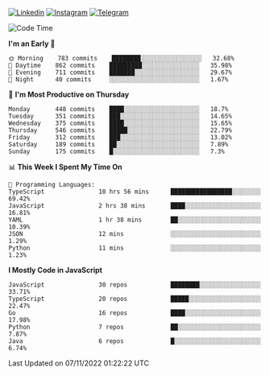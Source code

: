 [![Linkedin](https://img.shields.io/badge/-Archie-blue?style=flat-square&labelColor=gray&logo=Linkedin&logoColor=white&link=https://www.linkedin.com/in/archisdi)](https://www.linkedin.com/in/archisdi)
[![Instagram](https://img.shields.io/badge/-@archisdi-orange?style=flat-square&labelColor=gray&logo=Instagram&logoColor=white&link=https://www.instagram.com/archisdi)](https://www.instagram.com/archisdi)
[![Telegram](https://img.shields.io/badge/-aai-informational?style=flat-square&labelColor=gray&logo=telegram&logoColor=white&link=https://t.me/archisdi)](https://t.me/archisdi)

<!--START_SECTION:waka-->
![Code Time](http://img.shields.io/badge/Code%20Time-1%2C817%20hrs%2010%20mins-blue)

**I'm an Early 🐤** 

```text
🌞 Morning    783 commits    ████████░░░░░░░░░░░░░░░░░   32.68% 
🌆 Daytime    862 commits    █████████░░░░░░░░░░░░░░░░   35.98% 
🌃 Evening    711 commits    ███████░░░░░░░░░░░░░░░░░░   29.67% 
🌙 Night      40 commits     ░░░░░░░░░░░░░░░░░░░░░░░░░   1.67%

```
📅 **I'm Most Productive on Thursday** 

```text
Monday       448 commits    ████░░░░░░░░░░░░░░░░░░░░░   18.7% 
Tuesday      351 commits    ███░░░░░░░░░░░░░░░░░░░░░░   14.65% 
Wednesday    375 commits    ████░░░░░░░░░░░░░░░░░░░░░   15.65% 
Thursday     546 commits    █████░░░░░░░░░░░░░░░░░░░░   22.79% 
Friday       312 commits    ███░░░░░░░░░░░░░░░░░░░░░░   13.02% 
Saturday     189 commits    ██░░░░░░░░░░░░░░░░░░░░░░░   7.89% 
Sunday       175 commits    █░░░░░░░░░░░░░░░░░░░░░░░░   7.3%

```


📊 **This Week I Spent My Time On** 

```text
💬 Programming Languages: 
TypeScript               10 hrs 56 mins      █████████████████░░░░░░░░   69.42% 
JavaScript               2 hrs 38 mins       ████░░░░░░░░░░░░░░░░░░░░░   16.81% 
YAML                     1 hr 38 mins        ██░░░░░░░░░░░░░░░░░░░░░░░   10.39% 
JSON                     12 mins             ░░░░░░░░░░░░░░░░░░░░░░░░░   1.29% 
Python                   11 mins             ░░░░░░░░░░░░░░░░░░░░░░░░░   1.23%

```

**I Mostly Code in JavaScript** 

```text
JavaScript               30 repos            ████████░░░░░░░░░░░░░░░░░   33.71% 
TypeScript               20 repos            █████░░░░░░░░░░░░░░░░░░░░   22.47% 
Go                       16 repos            ████░░░░░░░░░░░░░░░░░░░░░   17.98% 
Python                   7 repos             ██░░░░░░░░░░░░░░░░░░░░░░░   7.87% 
Java                     6 repos             █░░░░░░░░░░░░░░░░░░░░░░░░   6.74%

```



 Last Updated on 07/11/2022 01:22:22 UTC
<!--END_SECTION:waka-->